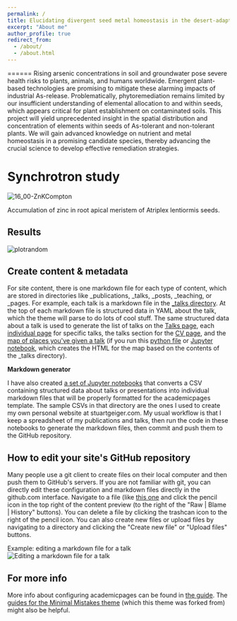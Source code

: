 ```yaml
---
permalink: /
title: Elucidating divergent seed metal homeostasis in the desert-adapted model halophyte Atriplex lentiformis from As-contaminated and wild locations
excerpt: "About me"
author_profile: true
redirect_from: 
  - /about/
  - /about.html
---
```


======
Rising arsenic concentrations in soil and groundwater pose severe health risks to plants, animals, and humans worldwide. Emergent plant-based technologies are promising to mitigate these alarming impacts of industrial As-release. Problematically, phytoremediation remains limited by our insufficient understanding of elemental allocation to and within seeds, which appears critical for plant establishment on contaminated soils. This project will yield unprecedented insight in the spatial distribution and concentration of elements within seeds of As-tolerant and non-tolerant plants. We will gain advanced knowledge on nutrient and metal homeostasis in a promising candidate species, thereby advancing the crucial science to develop effective remediation strategies.

Synchrotron study
======

![16_00-ZnKCompton](https://user-images.githubusercontent.com/98843239/170925206-1eb94aca-0726-40e4-aaba-7fa3741c87ca.png)

Accumulation of zinc in root apical meristem of Atriplex lentiormis seeds.

Results
------

![plotrandom](https://user-images.githubusercontent.com/98843239/170926030-2d7dd134-1bd9-483c-9245-ecb019b3d1c0.JPG)

Create content & metadata
------
For site content, there is one markdown file for each type of content, which are stored in directories like _publications, _talks, _posts, _teaching, or _pages. For example, each talk is a markdown file in the [_talks directory](https://github.com/academicpages/academicpages.github.io/tree/master/_talks). At the top of each markdown file is structured data in YAML about the talk, which the theme will parse to do lots of cool stuff. The same structured data about a talk is used to generate the list of talks on the [Talks page](https://academicpages.github.io/talks), each [individual page](https://academicpages.github.io/talks/2012-03-01-talk-1) for specific talks, the talks section for the [CV page](https://academicpages.github.io/cv), and the [map of places you've given a talk](https://academicpages.github.io/talkmap.html) (if you run this [python file](https://github.com/academicpages/academicpages.github.io/blob/master/talkmap.py) or [Jupyter notebook](https://github.com/academicpages/academicpages.github.io/blob/master/talkmap.ipynb), which creates the HTML for the map based on the contents of the _talks directory).

**Markdown generator**

I have also created [a set of Jupyter notebooks](https://github.com/academicpages/academicpages.github.io/tree/master/markdown_generator
) that converts a CSV containing structured data about talks or presentations into individual markdown files that will be properly formatted for the academicpages template. The sample CSVs in that directory are the ones I used to create my own personal website at stuartgeiger.com. My usual workflow is that I keep a spreadsheet of my publications and talks, then run the code in these notebooks to generate the markdown files, then commit and push them to the GitHub repository.

How to edit your site's GitHub repository
------
Many people use a git client to create files on their local computer and then push them to GitHub's servers. If you are not familiar with git, you can directly edit these configuration and markdown files directly in the github.com interface. Navigate to a file (like [this one](https://github.com/academicpages/academicpages.github.io/blob/master/_talks/2012-03-01-talk-1.md) and click the pencil icon in the top right of the content preview (to the right of the "Raw | Blame | History" buttons). You can delete a file by clicking the trashcan icon to the right of the pencil icon. You can also create new files or upload files by navigating to a directory and clicking the "Create new file" or "Upload files" buttons. 

Example: editing a markdown file for a talk
![Editing a markdown file for a talk](/images/editing-talk.png)

For more info
------
More info about configuring academicpages can be found in [the guide](https://academicpages.github.io/markdown/). The [guides for the Minimal Mistakes theme](https://mmistakes.github.io/minimal-mistakes/docs/configuration/) (which this theme was forked from) might also be helpful.
